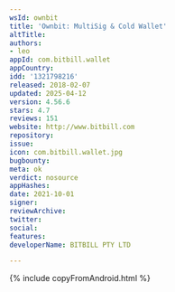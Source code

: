 ```yaml
---
wsId: ownbit
title: 'Ownbit: MultiSig & Cold Wallet'
altTitle: 
authors:
- leo
appId: com.bitbill.wallet
appCountry: 
idd: '1321798216'
released: 2018-02-07
updated: 2025-04-12
version: 4.56.6
stars: 4.7
reviews: 151
website: http://www.bitbill.com
repository: 
issue: 
icon: com.bitbill.wallet.jpg
bugbounty: 
meta: ok
verdict: nosource
appHashes: 
date: 2021-10-01
signer: 
reviewArchive: 
twitter: 
social: 
features: 
developerName: BITBILL PTY LTD

---
```


{% include copyFromAndroid.html %}
